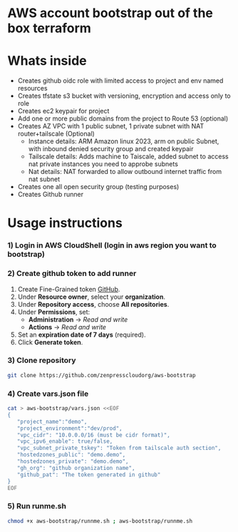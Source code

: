 # AWS account bootstrap out of the box terraform

# Whats inside

- Creates github oidc role with limited access to project and env named resources
- Creates tfstate s3 bucket with versioning, encryption and access only to role
- Creates ec2 keypair for project
- Add one or more public domains from the project to Route 53 (optional)
- Creates AZ VPC with 1 public subnet, 1 private subnet with NAT router+tailscale (Optional)
    - Instance details: ARM Amazon linux 2023, arm on public Subnet, with inbound denied security group and created keypair
    - Tailscale details: Adds machine to Taiscale, added subnet to access nat private instances you need to approbe subnets
    - Nat details: NAT forwarded to allow outbound internet traffic from nat subnet
- Creates one all open security group (testing purposes)
- Creates Github runner

# Usage instructions

### 1) Login in AWS CloudShell (login in aws region you want to bootstrap)

### 2) Create github token to add runner

1. Create Fine-Grained token [GitHub](https://github.com/settings/personal-access-tokens).
2. Under **Resource owner**, select your **organization**.
3. Under **Repository access**, choose **All repositories**.
4. Under **Permissions**, set:
   - **Administration** → *Read and write*  
   - **Actions** → *Read and write*
5. Set an **expiration date of 7 days** (required).  
6. Click **Generate token**.

### 3) Clone repository

```bash
git clone https://github.com/zenpresscloudorg/aws-bootstrap
```

### 4) Create vars.json file
```bash
cat > aws-bootstrap/vars.json <<EOF
{
   "project_name":"demo",
   "project_environment":"dev/prod",
   "vpc_cidr": "10.0.0.0/16 (must be cidr format)", 
   "vpc_ipv6_enable": true/false,
   "vpc_subnet_private_tskey": "Token from tailscale auth section",
   "hostedzones_public": "demo.demo",
   "hostedzones_private": "demo.demo",
   "gh_org": "github organization name",
   "github_pat": "The token generated in github"
}
EOF
```

### 5) Run runme.sh

```bash
chmod +x aws-bootstrap/runnme.sh ; aws-bootstrap/runnme.sh
```